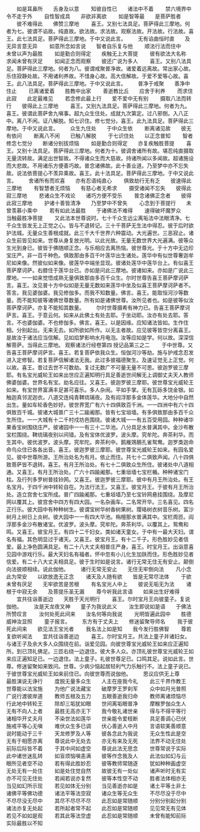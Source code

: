 <!-- { "loadSidebar": true } -->
　　如是耳鼻所　　舌身及以意
　　知彼自性已　　诸法中不着
　　禁六境界中　　令不走于外
　　自性智成具　　非欲非离欲
　　如是智等最　　是菩萨胜者
　　彼不难得此　　佛赞三摩地
　　喜王。又别七法具足。菩萨得此三摩地。何者为七。彼谓不谄故。纯直故。欲法故。求法故。观察法故。开法故。行法故。喜王。此七法具足。菩萨得此三摩地。于中又说此言。
　　无有谄曲恒时直　　及无异言意无异
　　如意所念如言说　　智者自乐复与他
　　顺法行法而住中　　未曾以声为最胜
　　如是勤合则得定　　疾触无上大菩提
　　彼有欲法大名称　　求闻未曾有厌足
　　如闻正念而观察　　彼还广说为多人
　　喜王。又别八法具足。菩萨得此三摩地。何者为八。彼谓戒聚普净故。诸爱着远离故。常出家心故。乐住寂静处故。不用诸利养故。不惜身心故。高大信解故。于爱不爱等心故。喜王。此八法具足。菩萨得此三摩地。于中又说此言。
　　普净于戒聚　　善净中住止
　　已离诸爱着　　胜教中出家
　　善逝教比丘　　应舍于利养
　　而求住此寂　　此定最难见
　　若念修此最上行　　爱不爱中无有别
　　摄取八法而转行　　彼得此上三摩地
　　喜王。又别九法具足。菩萨得此三摩地。何者为九。喜王。彼谓此菩萨舍九嗔事。超九众生住处。成就九次第定。过八邪倒。入八正中。离八不闲。证八解脱。知七识住。修七觉分。喜王。此九法具足。菩萨得此三摩地。于中又说此言。
　　众生九住处　　于中众生依
　　断离诸见故　　彼无有依问
　　断离八不闲　　已触八解脱
　　于七识住处　　以正念普知
　　智者修念七觉分　　断诸分别拔烦恼
　　如是勤合则得定　　亦复疾触胜菩提
　　喜王。又别十法具足。菩萨得此三摩地。何者为十。彼调舍诸所有故。堪忍纯直摄取无量流转故。满足出世智故。不得诸众生而大慈故。持诸所闻以多闻故。超诸施设而大悲故。不用诸乐方便善巧故。普念诸佛故。此十善业道。乃至梦中亦不忘失故。说法依菩提心不羡异乘故。喜王。此十法具足。菩萨得此三摩地。于中又说此言。
　　舍诸所有而欢喜　　亦有忍语纯直心
　　俱致劫行无有乏　　彼速得此三摩地
　　有智慧者无烦恼　　有慈心者无希求
　　摄受诸闻不忘失　　彼得此寂三摩地
　　悲诸众生不戏论　　诸巧方便不受乐
　　普念诸佛正念者　　彼得此寂三摩地
　　护诸十善皆清净　　乃至梦中不曾失
　　心念到于菩提行　　未曾羡慕小乘中
　　若有如此法最胜　　于诸佛法不难得
　　速得破坏魔罗众　　当触最胜净菩提
　　又此法本世尊说时。七十千众生远尘离垢法中法眼清净。七千众生皆发无上正觉之心。皆与不退转记。三十千菩萨无生法中得忍。彼于后时欲护法城。无量众生善根成就。此三千大千世界六种震动。大光遍世。三恶寂止。诸众生前皆见如来。世尊从身复放光明。以此光故。无量无数世界大光遍满。彼等众生光到身已。彼皆于佛随顺正念。与乐相应去离热恼。彼世尊光。于十方中无边珍宝庄严。非一百千种色。俱致那由多百千叶莲华出生诸处。莲华中有似世尊奢迦牟尼如来像。然彼似如来像。彼莲华中端坐显现。彼诸处莲华中莲华台上。有似喜王菩萨摩诃萨。右膝住于莲华台已。亦如是问此三摩地。彼诸如来。亦如是广说此三摩地。一一如来觉悟成熟无量俱致那由多百千众生。尔时世尊告喜王菩萨摩诃萨言。喜王。汝见普十方中似如是无量无数如来莲华中坐及似喜王菩萨摩诃萨者不。答言。我见婆伽婆。我见修伽多。而我不知数量。佛言。喜王。能取恒河沙等数量。而不能知彼等诸佛世尊数量。所有如是诸佛世尊。汝所见者也。如是彼等似汝菩萨摩诃萨。亦复不能知其数量。
　　尔时世尊摄希有神力已。告喜王菩萨摩诃萨言。喜王。于意云何。如来从此佛土有处去耶。于坐动耶。汝亦有处去耶。答言。不也婆伽婆。不也修伽多。佛言。喜王。以是因缘。应知诸法皆如。生作住相。分别起出。无来无去。如所欲如所作。以无主者故。应见彼等皆空分离喜王。是故汝于诸法应当信解。见如焰梦影响水月电泡。汝等应如是学。何以故。深深信解菩萨。当得此三摩地。
观察诸法行经卷第四
授记品第三之二
　　于中世尊。又告喜王菩萨摩诃萨言。喜王。若复菩萨依我众生。恒伽河沙等劫。施与护戒念忍发进入定修智。若复菩萨信解诸法无我。此过多彼福德聚生。及速证觉无上正觉。何以故。喜王。昔过去世不可数劫。复过无数广不可量无量不可思。彼迦罗彼三摩耶。有名宝光威轮王如来出世应正遍知明行具足善逝世间解无上调御丈夫天人教师佛婆伽婆。世界名有宝。劫名应往。又喜王。彼迦罗彼三摩耶。彼世尊宝光威轮王如来。有宝世界富满丰足甚可喜乐。多人杂闹。平如手掌。无有瓦砾多饶金银。如触迦真邻泥迦衣。八道交连纯青鞞琉璃夜。及有阎浮那多金体莲华。大地分中自然出生。量如车轮香色妙好。彼世界宽广有六十四俱致百千洲。一一四洲中有六十四俱致百千城。彼诸大城普广三十二踰阇那。皆有七宝垣墙。有多俱致那由多百千众生所住。一一大城有十二千村戍坊邑围绕。彼诸大城一一有五百受用园。种种诸华果香宝树围绕庄严。彼诸园中一一有三十二华池。八分具足水普满其中。金沙布散宝栏围绕。鞞琉璃夜别以间错。及有宝体优波罗。波头摩。究牟陀。奔茶利华。而生其中。彼优波罗。波头摩。究牟陀。奔茶利中。鹅雁鵁鶄孔雀鸳鸯。迦罗类迦命命鸟众住已各各出音。喜王。彼迦罗彼三摩耶。彼世尊宝光威轮王如来。有园名爱见。彼中世尊所游。王所治处名为有月。依止而住。共七十二俱致声闻。八十四俱致菩萨皆不退转。喜王。有月王所治处。有七十二俱致众生所住。彼诸处中八道相通。又喜王。有月王所治处。广六十四踰阇那。七重垣墙七宝栏楯。种种诸宝门柱。及行列多罗树普挂铃网。又喜王。彼迦罗彼三摩耶。彼中有月王所治处。有王名宝月。于四千洲中转轮自在。为法行法王。又喜王。彼宝月王。于彼有月王所治处。造立宫舍七宝所成。普广四踰阇那。七重垣墙乃至七宝铃网悬挂围绕。及摩尼网以覆其上。彼宫舍中四方有四大园。一名杂画车。二名常开华。三名喜见。四名正行乐。彼大园中有种种树生。彼谓宝树华树香树果树。璎珞树衣树音乐树。富沙树月上树日上炎树。彼大园中一一有四大华池。栴檀那水普满其中。宝栏周匝。阎浮那多金沙布散诸宝。优波罗。波头摩。究牟陀。奔茶利华。以覆其上。鸳鸯和鸣。又喜王。彼宝月王。有四十二千妇女。类如诸天童女。于中有一最大天妇。谓名有福。其色明显过于诸天。又喜王。彼宝月王。有十二千子。形色胜妙见者信爱。最上净色圆满具足。有二十八大丈夫相普庄严身。喜王。时宝月王。出诣意喜见园中游戏行乐。最大天妇名有福者。怀中忽有小儿化生加趺而住。形色胜妙见者信爱。有二十八大丈夫相具足。彼于生时如是说言。诸行无常无住无有安止。颠倒向法彼顺相续。说此伽他。
　　诸行无常无安止　　无住无牢倒向法
　　凡小念此为常安　　以欲放逸无正念
　　诸天及人随有欲　　皆是无常尽法体
　　于欲未曾有厌足　　无牢欲苦是苦根
　　有名宝光人中上　　彼说无垢无为法
　　诸根于中寂无余　　及菩提乐圣无漏
　　尊今听我此言语　　如来出生好难得
　　宜共往诣善逝边　　天胜于天光明行
　　喜王。尔时宝月王向彼童子。复说伽他。
　　汝是天龙夜叉神　　童子为我说此义
　　汝生即说如是语　　于佛法所赞叹言
　　汝何处死此间来　　汝名何等向我说
　　光明皆遍此园中　　胜德威神汝显照
　　童子报言。
　　东方有于丈夫上　　修迷留聚导师名
　　我于彼死此间来　　欲见法王宝光者
　　我名法上如是知　　我今发行胜佛智
　　尊若复欲听闻法　　宜共往诣善逝边
　　喜王。尔时宝月王。共法上童子并诸妇女。与诸王子及余大多人众围绕在前。诣爱见园。向彼世尊宝光威轮王如来应正遍知所。到已顶礼佛足。三匝右绕一边退住。彼大多人众。亦顶礼彼世尊宝光威轮王如来应正遍知足已。一边退住。法上童子。礼彼世尊足已。口鸣其足。说如此言。世尊。修迷留聚如来致问。世尊。少病少恼起居轻利气力乐触行不。法上童子说已。于彼世尊宝光威轮王如来前住已。向彼世尊而说伽他。
　　思议应供无上尊　　最胜演说无诤行
　　度脱无量多众生　　人主在座我今礼
　　此三千界作教王　　世尊能以法宝施
　　为他广说法藏宝　　破摩罗王罗刹军
　　众中如月光普照　　广说行渡彼岸道
　　教师五根及五力　　五眼善逝我归命
　　教师离诸烦恼尽　　行此地中转轮王
　　除却三垢犹如眼　　世间离垢眼普净
　　摩睺罗伽众生人　　无有不向人上者
　　最胜无高亦无下　　我今敬礼诸世亲
　　得与不得平等行　　诸相华开丈夫月
　　不染世法如莲华　　世亲能令爱枝断
　　具足善调心已伏　　施戒平等心无嗔
　　难伏众生多已调　　伏心善逝人中月
　　言语软美善顺意　　说时能动于三千
　　天龙修罗及人等　　彼各念此为我说
　　无众生性此是空　　无有于相愿亦离
　　尊说此中无处去　　亦无有来及无死
　　法界不动无住处　　前际后际皆不着
　　于其中间如虚空　　尊说此法无思念
　　世尊常说于实际　　此中诸世迷乱转
　　如盲烦恼嗔恚满　　彼等作念我及人
　　此法似如幻与云　　眼所见者空不动
　　若有得此胜妙忍　　彼等教师常随逐
　　犹如种种画虚空　　无处无有一处住
　　如是处住觉自然　　故彼无有一处似
　　诸声听时无有实　　亦不可见无住处
　　若闻若说亦复然　　彼等本性空不动
　　胜者法体相亦无　　当见如幻所示现
　　若见如体无分别　　当见善逝亦如是
　　诸土平等土非土　　诸佛平等佛功德
　　诸法平等法空寂　　诸众生等无众生
　　不尽尽没于尽中　　不尽尽没无尽中
　　其尽不尽尽不尽　　此忍如是常随顺
　　分别分别起分别　　诸法亦复无处起
　　若所起者常不起　　此忍如是常随顺
　　见见常无有见体　　若见不如如是观
　　若其此等法空虚　　此忍如是常随顺
　　未曾有能知前际　　实际最胜以不知
